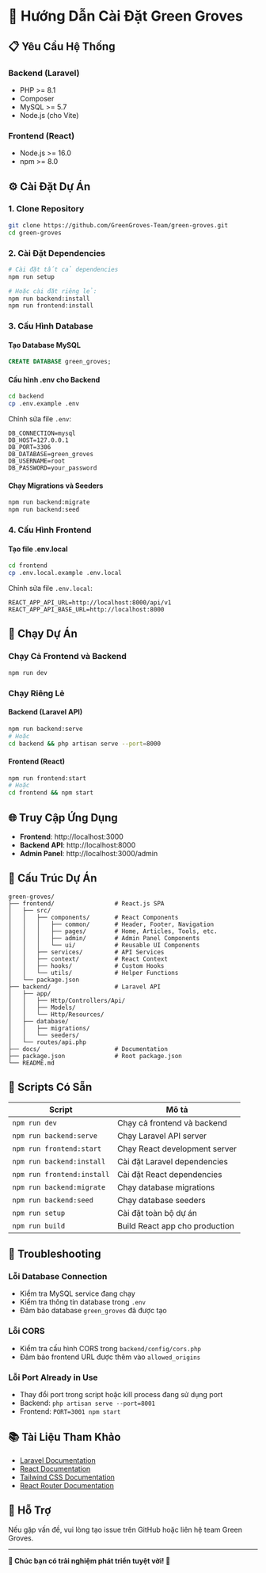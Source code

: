 # 🚀 Hướng Dẫn Cài Đặt Green Groves

## 📋 Yêu Cầu Hệ Thống

### Backend (Laravel)
- PHP >= 8.1
- Composer
- MySQL >= 5.7
- Node.js (cho Vite)

### Frontend (React)
- Node.js >= 16.0
- npm >= 8.0

## ⚙️ Cài Đặt Dự Án

### 1. Clone Repository
```bash
git clone https://github.com/GreenGroves-Team/green-groves.git
cd green-groves
```

### 2. Cài Đặt Dependencies
```bash
# Cài đặt tất cả dependencies
npm run setup

# Hoặc cài đặt riêng lẻ:
npm run backend:install
npm run frontend:install
```

### 3. Cấu Hình Database

#### Tạo Database MySQL
```sql
CREATE DATABASE green_groves;
```

#### Cấu hình .env cho Backend
```bash
cd backend
cp .env.example .env
```

Chỉnh sửa file `.env`:
```env
DB_CONNECTION=mysql
DB_HOST=127.0.0.1
DB_PORT=3306
DB_DATABASE=green_groves
DB_USERNAME=root
DB_PASSWORD=your_password
```

#### Chạy Migrations và Seeders
```bash
npm run backend:migrate
npm run backend:seed
```

### 4. Cấu Hình Frontend

#### Tạo file .env.local
```bash
cd frontend
cp .env.local.example .env.local
```

Chỉnh sửa file `.env.local`:
```env
REACT_APP_API_URL=http://localhost:8000/api/v1
REACT_APP_API_BASE_URL=http://localhost:8000
```

## 🚀 Chạy Dự Án

### Chạy Cả Frontend và Backend
```bash
npm run dev
```

### Chạy Riêng Lẻ

#### Backend (Laravel API)
```bash
npm run backend:serve
# Hoặc
cd backend && php artisan serve --port=8000
```

#### Frontend (React)
```bash
npm run frontend:start
# Hoặc
cd frontend && npm start
```

## 🌐 Truy Cập Ứng Dụng

- **Frontend**: http://localhost:3000
- **Backend API**: http://localhost:8000
- **Admin Panel**: http://localhost:3000/admin

## 📁 Cấu Trúc Dự Án

```
green-groves/
├── frontend/                 # React.js SPA
│   ├── src/
│   │   ├── components/       # React Components
│   │   │   ├── common/       # Header, Footer, Navigation
│   │   │   ├── pages/        # Home, Articles, Tools, etc.
│   │   │   ├── admin/        # Admin Panel Components
│   │   │   └── ui/           # Reusable UI Components
│   │   ├── services/         # API Services
│   │   ├── context/          # React Context
│   │   ├── hooks/            # Custom Hooks
│   │   └── utils/            # Helper Functions
│   └── package.json
├── backend/                  # Laravel API
│   ├── app/
│   │   ├── Http/Controllers/Api/
│   │   ├── Models/
│   │   └── Http/Resources/
│   ├── database/
│   │   ├── migrations/
│   │   └── seeders/
│   └── routes/api.php
├── docs/                     # Documentation
├── package.json              # Root package.json
└── README.md
```

## 🔧 Scripts Có Sẵn

| Script | Mô tả |
|--------|-------|
| `npm run dev` | Chạy cả frontend và backend |
| `npm run backend:serve` | Chạy Laravel API server |
| `npm run frontend:start` | Chạy React development server |
| `npm run backend:install` | Cài đặt Laravel dependencies |
| `npm run frontend:install` | Cài đặt React dependencies |
| `npm run backend:migrate` | Chạy database migrations |
| `npm run backend:seed` | Chạy database seeders |
| `npm run setup` | Cài đặt toàn bộ dự án |
| `npm run build` | Build React app cho production |

## 🐛 Troubleshooting

### Lỗi Database Connection
- Kiểm tra MySQL service đang chạy
- Kiểm tra thông tin database trong `.env`
- Đảm bảo database `green_groves` đã được tạo

### Lỗi CORS
- Kiểm tra cấu hình CORS trong `backend/config/cors.php`
- Đảm bảo frontend URL được thêm vào `allowed_origins`

### Lỗi Port Already in Use
- Thay đổi port trong script hoặc kill process đang sử dụng port
- Backend: `php artisan serve --port=8001`
- Frontend: `PORT=3001 npm start`

## 📚 Tài Liệu Tham Khảo

- [Laravel Documentation](https://laravel.com/docs)
- [React Documentation](https://reactjs.org/docs)
- [Tailwind CSS Documentation](https://tailwindcss.com/docs)
- [React Router Documentation](https://reactrouter.com/)

## 🤝 Hỗ Trợ

Nếu gặp vấn đề, vui lòng tạo issue trên GitHub hoặc liên hệ team Green Groves.

---

**🌱 Chúc bạn có trải nghiệm phát triển tuyệt vời! 🌱**

